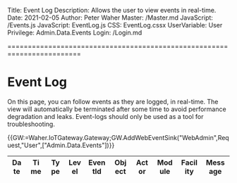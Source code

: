 ﻿Title: Event Log
Description: Allows the user to view events in real-time.
Date: 2021-02-05
Author: Peter Waher
Master: /Master.md
JavaScript: /Events.js
JavaScript: EventLog.js
CSS: EventLog.cssx
UserVariable: User
Privilege: Admin.Data.Events
Login: /Login.md

========================================================================

Event Log
===========================

On this page, you can follow events as they are logged, in real-time. The view will automatically be terminated after some time 
to avoid performance degradation and leaks. Event-logs should only be used as a tool for troubleshooting.

{{GW:=Waher.IoTGateway.Gateway;GW.AddWebEventSink("WebAdmin",Request,"User",["Admin.Data.Events"])}}

<table cellspacing="0" cellpadding="2" border="0" style="word-break:break-all">
<thead>
<tr>
<th>Date</th>
<th>Time</th>
<th>Type</th>
<th>Level</th>
<th>EventId</th>
<th>Object</th>
<th>Actor</th>
<th>Module</th>
<th>Facility</th>
<th>Message</th>
</tr>
</thead>
<tbody id="EventLogBody">
</tbody>
</table>
